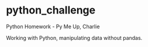 # python_challenge
Python Homework - Py Me Up, Charlie


Working with Python, manipulating data without pandas.
